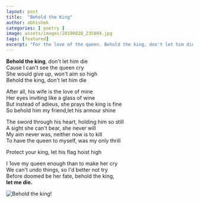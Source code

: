 ```yaml
---
layout: post
title:  "Behold the King"
author: abhishek
categories: [ poetry ]
image: assets/images/20190820_235804.jpg
tags: [featured]
excerpt: "For the love of the queen. Behold the king, don't let him die. Cause I can't see the queen cry. She would give up, won't aim so high. Behold the king, don't let him die."
---
```


**Behold the king**, don't let him die  
Cause I can't see the queen cry  
She would give up, won't aim so high  
Behold the king, don't let him die  


After all, his wife is the love of mine  
Her eyes inviting like a glass of wine  
But instead of adieus, she prays the
king is fine  
So behold him my friend,let his armour shine  


The sword through his heart, holding
him so still  
A sight she can't bear, she never will  
My aim never was, neither now is to kill  
To have the queen to myself, was my
only thrill  

Protect your king, let his flag hoist high  

I 1ove my queen enough than to make her cry  
We can't undo things, so I'd better not try  
Before doomed be her fate, behold the king,  
**let me die.**

![Behold the king!](/assets/images/20190820_233750.jpg "Behold the king")
